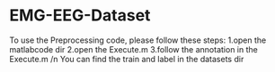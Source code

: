 # EMG-EEG-Dataset
To use the Preprocessing code, please follow these steps:
1.open the matlabcode dir
2.open the Execute.m
3.follow the annotation in the Execute.m
/n
You can find the train and label in the datasets dir
